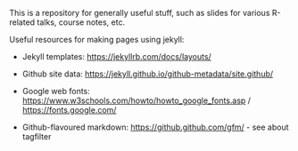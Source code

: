 
This is a repository for generally useful stuff, such as slides for
various R-related talks, course notes, etc.

Useful resources for making pages using jekyll:

- Jekyll templates: <https://jekyllrb.com/docs/layouts/>

- Github site data: <https://jekyll.github.io/github-metadata/site.github/>

- Google web fonts: <https://www.w3schools.com/howto/howto_google_fonts.asp> / <https://fonts.google.com/>

- Github-flavoured markdown: <https://github.github.com/gfm/> - see about tagfilter
